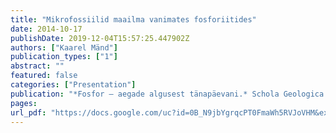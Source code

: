 ```yaml
---
title: "Mikrofossiilid maailma vanimates fosforiitides"
date: 2014-10-17
publishDate: 2019-12-04T15:57:25.447902Z
authors: ["Kaarel Mänd"]
publication_types: ["1"]
abstract: ""
featured: false
categories: ["Presentation"]
publication: "*Fosfor – aegade algusest tänapäevani.* Schola Geologica X, October 17-19, 2014, Jäneda, Estonia"
pages: 
url_pdf: "https://docs.google.com/uc?id=0B_N9jbYgrqcPT0FmaWh5RVJoVHM&export=download"
---
```



